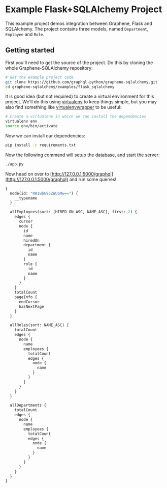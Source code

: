 Example Flask+SQLAlchemy Project
================================

This example project demos integration between Graphene, Flask and SQLAlchemy.
The project contains three models, named `Department`, `Employee` and `Role`.

Getting started
---------------

First you'll need to get the source of the project. Do this by cloning the
whole Graphene-SQLAlchemy repository:

```bash
# Get the example project code
git clone https://github.com/graphql-python/graphene-sqlalchemy.git
cd graphene-sqlalchemy/examples/flask_sqlalchemy
```

It is good idea (but not required) to create a virtual environment
for this project. We'll do this using
[virtualenv](http://docs.python-guide.org/en/latest/dev/virtualenvs/)
to keep things simple,
but you may also find something like
[virtualenvwrapper](https://virtualenvwrapper.readthedocs.org/en/latest/)
to be useful:

```bash
# Create a virtualenv in which we can install the dependencies
virtualenv env
source env/bin/activate
```

Now we can install our dependencies:

```bash
pip install -r requirements.txt
```

Now the following command will setup the database, and start the server:

```bash
./app.py
```


Now head on over to
[http://127.0.0.1:5000/graphql](http://127.0.0.1:5000/graphql)
and run some queries!

```graphql
{
  node(id: "RW1wbG95ZWU6Mw==") {
    __typename
  }

  allEmployees(sort: [HIRED_ON_ASC, NAME_ASC], first: 2) {
    edges {
      cursor
      node {
        id
        name
        hiredOn
        department {
          id
          name
        }
        role {
          id
          name
        }
      }
    }
    totalCount
    pageInfo {
      endCursor
      hasNextPage
    }
  }

  allRoles(sort: NAME_ASC) {
    totalCount
    edges {
      node {
        name
        employees {
          totalCount
          edges {
            node {
              name
            }
          }
        }
      }
    }
  }

  allDepartments {
    totalCount
    edges {
      node {
        name
        employees {
          totalCount
          edges {
            node {
              name
            }
          }
        }
      }
    }
  }
}
```

